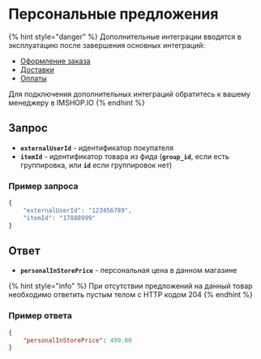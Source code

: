 # Персональные предложения

{% hint style="danger" %}
Дополнительные интеграции вводятся в эксплуатацию после завершения основных интеграций:

* [Оформление заказа](../../osnovnye-integracii/oformlenie-zakaza.md)
* [Доставки](../../osnovnye-integracii/dostavki.md)
* [Оплаты](../../osnovnye-integracii/oplaty.md)

Для подключения дополнительных интеграций обратитесь к вашему менеджеру в IMSHOP.IO
{% endhint %}

## Запрос

* **`externalUserId`** - идентификатор покупателя
* **`itemId`** - идентификатор товара из фида (**`group_id`**, если есть группировка, или **`id`** если группировок нет)

### Пример запроса

```javascript
{
    "externalUserId": "123456789",
    "itemId": "17888999"
}
```

## Ответ

* **`personalInStorePrice`** - персональная цена в данном магазине

{% hint style="info" %}
При отсутствии предложений на данный товар необходимо ответить пустым телом с HTTP кодом 204
{% endhint %}

### Пример ответа

```json
{
    "personalInStorePrice": 499.00   
}
```
